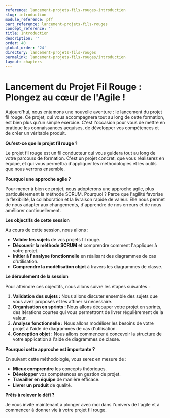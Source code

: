 ```yaml
---
reference: lancement-projets-fils-rouges-introduction
slug: introduction
module_reference: pff
part_reference: lancement-projets-fils-rouges
concept_reference: ''
title: Introduction
description: ''
order: 40
global_order: '24'
directory: lancement-projets-fils-rouges
permalink: lancement-projets-fils-rouges/introduction
layout: chapters
---
```


# Lancement du Projet Fil Rouge : Plongez au cœur de l'Agile ! 

Aujourd'hui, nous entamons une nouvelle aventure : le lancement du projet fil rouge. Ce projet, qui vous accompagnera tout au long de cette formation, est bien plus qu'un simple exercice. C'est l'occasion pour vous de mettre en pratique les connaissances acquises, de développer vos compétences et de créer un véritable produit.

**Qu'est-ce que le projet fil rouge ?**

Le projet fil rouge est un fil conducteur qui vous guidera tout au long de votre parcours de formation. C'est un projet concret, que vous réaliserez en équipe, et qui vous permettra d'appliquer les méthodologies et les outils que nous verrons ensemble. 

**Pourquoi une approche agile ?**

Pour mener à bien ce projet, nous adopterons une approche agile, plus particulièrement la méthode SCRUM. Pourquoi ? Parce que l'agilité favorise la flexibilité, la collaboration et la livraison rapide de valeur. Elle nous permet de nous adapter aux changements, d'apprendre de nos erreurs et de nous améliorer continuellement.

**Les objectifs de cette session**

Au cours de cette session, nous allons :
* **Valider les sujets** de vos projets fil rouge.
* **Découvrir la méthode SCRUM** et comprendre comment l'appliquer à votre projet.
* **Initier à l'analyse fonctionnelle** en réalisant des diagrammes de cas d'utilisation.
* **Comprendre la modélisation objet** à travers les diagrammes de classe.

**Le déroulement de la session**

Pour atteindre ces objectifs, nous allons suivre les étapes suivantes :
1. **Validation des sujets :** Nous allons discuter ensemble des sujets que vous avez proposés et les affiner si nécessaire.
2. **Organisation en sprints :** Nous allons découper votre projet en sprints, des itérations courtes qui vous permettront de livrer régulièrement de la valeur.
3. **Analyse fonctionnelle :** Nous allons modéliser les besoins de votre projet à l'aide de diagrammes de cas d'utilisation.
4. **Conception objet :** Nous allons commencer à concevoir la structure de votre application à l'aide de diagrammes de classe.

**Pourquoi cette approche est importante ?**

En suivant cette méthodologie, vous serez en mesure de :
* **Mieux comprendre** les concepts théoriques.
* **Développer** vos compétences en gestion de projet.
* **Travailler en équipe** de manière efficace.
* **Livrer un produit** de qualité.

**Prêts à relever le défi ?**

Je vous invite maintenant à plonger avec moi dans l'univers de l'agile et à commencer à donner vie à votre projet fil rouge. 

